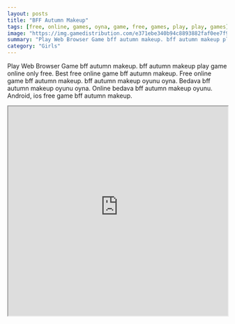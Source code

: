 ```yaml
---
layout: posts
title: "BFF Autumn Makeup"
tags: [free, online, games, oyna, game, free, games, play, play, games]
image: "https://img.gamedistribution.com/e371ebe340b94c8893882faf0ee7f94f.jpg"
summary: "Play Web Browser Game bff autumn makeup. bff autumn makeup play game online only free. Best free online game bff autumn makeup. Free online game bff autumn makeup. bff autumn makeup oyunu oyna. Bedava bff autumn makeup oyunu oyna. Online bedava bff autumn makeup oyunu. Android, ios free game bff autumn makeup."
category: "Girls"
---
```


Play Web Browser Game bff autumn makeup. bff autumn makeup play game online only free. Best free online game bff autumn makeup. Free online game bff autumn makeup. bff autumn makeup oyunu oyna. Bedava bff autumn makeup oyunu oyna. Online bedava bff autumn makeup oyunu. Android, ios free game bff autumn makeup.

<iframe width="100%" height="480px;" src="https://html5.gamedistribution.com/e371ebe340b94c8893882faf0ee7f94f/"></iframe>